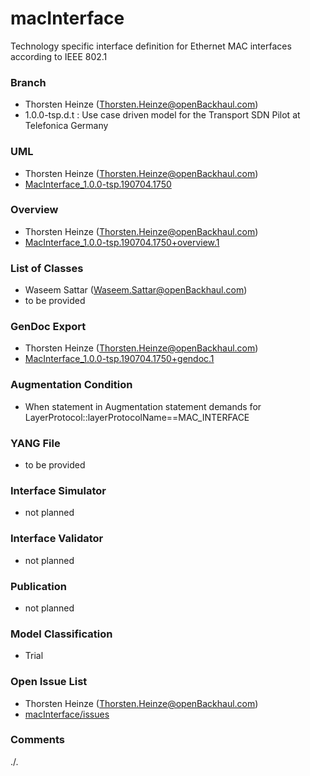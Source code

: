 # macInterface
Technology specific interface definition for Ethernet MAC interfaces according to IEEE 802.1

### Branch
- Thorsten Heinze (Thorsten.Heinze@openBackhaul.com)
- 1.0.0-tsp.d.t : Use case driven model for the Transport SDN Pilot at Telefonica Germany

### UML
- Thorsten Heinze (Thorsten.Heinze@openBackhaul.com)
- [MacInterface_1.0.0-tsp.190704.1750](./MacInterface_1.0.0-tsp.190704.1750.zip)

### Overview 
- Thorsten Heinze (Thorsten.Heinze@openBackhaul.com)
- [MacInterface_1.0.0-tsp.190704.1750+overview.1](./MacInterface_1.0.0-tsp.190704.1750+overview.1.png)

### List of Classes
- Waseem Sattar (Waseem.Sattar@openBackhaul.com)
- to be provided

### GenDoc Export
- Thorsten Heinze (Thorsten.Heinze@openBackhaul.com)
- [MacInterface_1.0.0-tsp.190704.1750+gendoc.1](./MacInterface_1.0.0-tsp.190704.1750+gendoc.1.docx)

### Augmentation Condition
- When statement in Augmentation statement demands for LayerProtocol::layerProtocolName==MAC_INTERFACE

### YANG File
- to be provided

### Interface Simulator
- not planned 

### Interface Validator
- not planned

### Publication
- not planned

### Model Classification
- Trial

### Open Issue List
- Thorsten Heinze (Thorsten.Heinze@openBackhaul.com)
- [macInterface/issues](../../issues)

### Comments
./.
